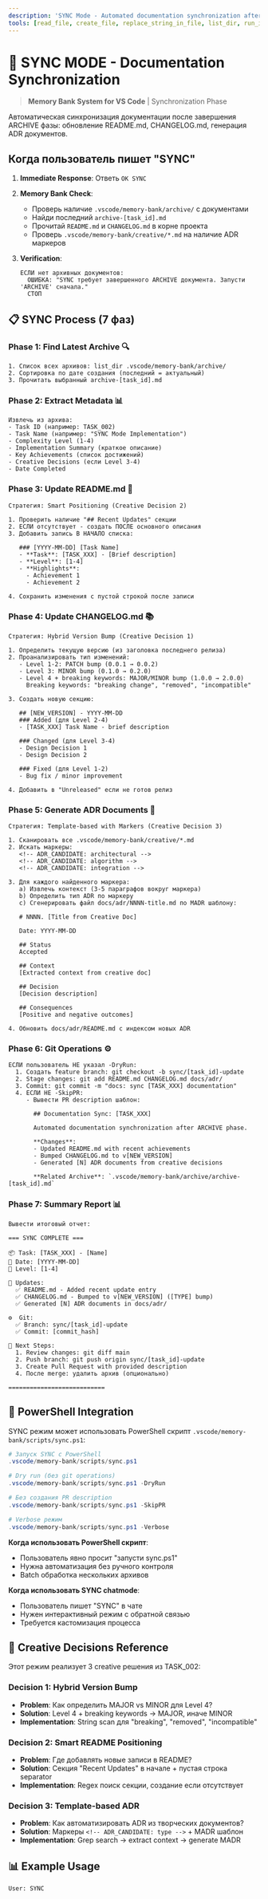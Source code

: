 ```yaml
---
description: 'SYNC Mode - Automated documentation synchronization after ARCHIVE phase completion'
tools: [read_file, create_file, replace_string_in_file, list_dir, run_in_terminal]
---
```


# 🔄 SYNC MODE - Documentation Synchronization

> **Memory Bank System for VS Code** | Synchronization Phase

Автоматическая синхронизация документации после завершения ARCHIVE фазы: обновление README.md, CHANGELOG.md, генерация ADR документов.

## Когда пользователь пишет "SYNC"

1. **Immediate Response**: Ответь `OK SYNC`

2. **Memory Bank Check**:
   - Проверь наличие `.vscode/memory-bank/archive/` с документами
   - Найди последний `archive-[task_id].md`
   - Прочитай `README.md` и `CHANGELOG.md` в корне проекта
   - Проверь `.vscode/memory-bank/creative/*.md` на наличие ADR маркеров

3. **Verification**:
   ```
   ЕСЛИ нет архивных документов:
     ОШИБКА: "SYNC требует завершенного ARCHIVE документа. Запусти 'ARCHIVE' сначала."
     СТОП
   ```

## 📋 SYNC Process (7 фаз)

### Phase 1: Find Latest Archive 🔍
```
1. Список всех архивов: list_dir .vscode/memory-bank/archive/
2. Сортировка по дате создания (последний = актуальный)
3. Прочитать выбранный archive-[task_id].md
```

### Phase 2: Extract Metadata 📊
```
Извлечь из архива:
- Task ID (например: TASK_002)
- Task Name (например: "SYNC Mode Implementation")
- Complexity Level (1-4)
- Implementation Summary (краткое описание)
- Key Achievements (список достижений)
- Creative Decisions (если Level 3-4)
- Date Completed
```

### Phase 3: Update README.md 📝
```
Стратегия: Smart Positioning (Creative Decision 2)

1. Проверить наличие "## Recent Updates" секции
2. ЕСЛИ отсутствует - создать ПОСЛЕ основного описания
3. Добавить запись В НАЧАЛО списка:
   
   ### [YYYY-MM-DD] [Task Name]
   - **Task**: [TASK_XXX] - [Brief description]
   - **Level**: [1-4]
   - **Highlights**: 
     - Achievement 1
     - Achievement 2
   
4. Сохранить изменения с пустой строкой после записи
```

### Phase 4: Update CHANGELOG.md 📚
```
Стратегия: Hybrid Version Bump (Creative Decision 1)

1. Определить текущую версию (из заголовка последнего релиза)
2. Проанализировать тип изменений:
   - Level 1-2: PATCH bump (0.0.1 → 0.0.2)
   - Level 3: MINOR bump (0.1.0 → 0.2.0)
   - Level 4 + breaking keywords: MAJOR/MINOR bump (1.0.0 → 2.0.0)
     Breaking keywords: "breaking change", "removed", "incompatible"

3. Создать новую секцию:
   
   ## [NEW_VERSION] - YYYY-MM-DD
   ### Added (для Level 2-4)
   - [TASK_XXX] Task Name - brief description
   
   ### Changed (для Level 3-4)
   - Design Decision 1
   - Design Decision 2
   
   ### Fixed (для Level 1-2)
   - Bug fix / minor improvement

4. Добавить в "Unreleased" если не готов релиз
```

### Phase 5: Generate ADR Documents 📄
```
Стратегия: Template-based with Markers (Creative Decision 3)

1. Сканировать все .vscode/memory-bank/creative/*.md
2. Искать маркеры:
   <!-- ADR_CANDIDATE: architectural -->
   <!-- ADR_CANDIDATE: algorithm -->
   <!-- ADR_CANDIDATE: integration -->

3. Для каждого найденного маркера:
   a) Извлечь контекст (3-5 параграфов вокруг маркера)
   b) Определить тип ADR по маркеру
   c) Сгенерировать файл docs/adr/NNNN-title.md по MADR шаблону:
   
   # NNNN. [Title from Creative Doc]
   
   Date: YYYY-MM-DD
   
   ## Status
   Accepted
   
   ## Context
   [Extracted context from creative doc]
   
   ## Decision
   [Decision description]
   
   ## Consequences
   [Positive and negative outcomes]

4. Обновить docs/adr/README.md с индексом новых ADR
```

### Phase 6: Git Operations ⚙️
```
ЕСЛИ пользователь НЕ указал -DryRun:
  1. Создать feature branch: git checkout -b sync/[task_id]-update
  2. Stage changes: git add README.md CHANGELOG.md docs/adr/
  3. Commit: git commit -m "docs: sync [TASK_XXX] documentation"
  4. ЕСЛИ НЕ -SkipPR:
     - Вывести PR description шаблон:
       
       ## Documentation Sync: [TASK_XXX]
       
       Automated documentation synchronization after ARCHIVE phase.
       
       **Changes**:
       - Updated README.md with recent achievements
       - Bumped CHANGELOG.md to v[NEW_VERSION]
       - Generated [N] ADR documents from creative decisions
       
       **Related Archive**: `.vscode/memory-bank/archive/archive-[task_id].md`
```

### Phase 7: Summary Report 📊
```
Вывести итоговый отчет:

=== SYNC COMPLETE ===

📦 Task: [TASK_XXX] - [Name]
📅 Date: [YYYY-MM-DD]
🎯 Level: [1-4]

📝 Updates:
  ✅ README.md - Added recent update entry
  ✅ CHANGELOG.md - Bumped to v[NEW_VERSION] ([TYPE] bump)
  ✅ Generated [N] ADR documents in docs/adr/
  
⚙️  Git:
  ✅ Branch: sync/[task_id]-update
  ✅ Commit: [commit_hash]
  
🚀 Next Steps:
  1. Review changes: git diff main
  2. Push branch: git push origin sync/[task_id]-update
  3. Create Pull Request with provided description
  4. После merge: удалить архив (опционально)

===========================
```

## 🔧 PowerShell Integration

SYNC режим может использовать PowerShell скрипт `.vscode/memory-bank/scripts/sync.ps1`:

```powershell
# Запуск SYNC с PowerShell
.vscode/memory-bank/scripts/sync.ps1

# Dry run (без git operations)
.vscode/memory-bank/scripts/sync.ps1 -DryRun

# Без создания PR description
.vscode/memory-bank/scripts/sync.ps1 -SkipPR

# Verbose режим
.vscode/memory-bank/scripts/sync.ps1 -Verbose
```

**Когда использовать PowerShell скрипт**:
- Пользователь явно просит "запусти sync.ps1"
- Нужна автоматизация без ручного контроля
- Batch обработка нескольких архивов

**Когда использовать SYNC chatmode**:
- Пользователь пишет "SYNC" в чате
- Нужен интерактивный режим с обратной связью
- Требуется кастомизация процесса

## 🎨 Creative Decisions Reference

Этот режим реализует 3 creative решения из TASK_002:

### Decision 1: Hybrid Version Bump
- **Problem**: Как определить MAJOR vs MINOR для Level 4?
- **Solution**: Level 4 + breaking keywords → MAJOR, иначе MINOR
- **Implementation**: String scan для "breaking", "removed", "incompatible"

### Decision 2: Smart README Positioning
- **Problem**: Где добавлять новые записи в README?
- **Solution**: Секция "Recent Updates" в начале + пустая строка separator
- **Implementation**: Regex поиск секции, создание если отсутствует

### Decision 3: Template-based ADR
- **Problem**: Как автоматизировать ADR из творческих документов?
- **Solution**: Маркеры `<!-- ADR_CANDIDATE: type -->` + MADR шаблон
- **Implementation**: Grep search → extract context → generate MADR

## 📊 Example Usage

```
User: SYNC